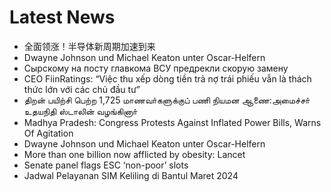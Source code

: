 # Latest News
-  全面领涨！半导体新周期加速到来
-  Dwayne Johnson und Michael Keaton unter Oscar-Helfern
-  Сырскому на посту главкома ВСУ предрекли скорую замену
-  CEO FiinRatings: “Việc thu xếp dòng tiền trả nợ trái phiếu vẫn là thách thức lớn với các chủ đầu tư”
-  திறன் பயிற்சி பெற்ற 1,725 மாணவா்களுக்குப் பணி நியமன ஆணை:அமைச்சா் உதயநிதி ஸ்டாலின் வழங்கினாா்
-  Madhya Pradesh: Congress Protests Against Inflated Power Bills, Warns Of Agitation
-  Dwayne Johnson und Michael Keaton unter Oscar-Helfern
-  More than one billion now afflicted by obesity: Lancet
-  Senate panel flags ESC ‘non-poor’ slots
-  Jadwal Pelayanan SIM Keliling di Bantul Maret 2024
